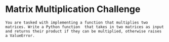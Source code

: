 # Matrix Multiplication Challenge
    
    You are tasked with implementing a function that multiplies two matrices. Write a Python function  that takes in two matrices as input and returns their product if they can be multiplied, otherwise raises a ValueError.